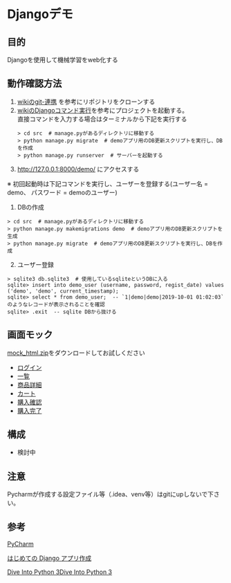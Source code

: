 # Djangoデモ

## 目的
Djangoを使用して機械学習をweb化する

## 動作確認方法
1. [wikiのgit-連携](https://github.com/snufkin92/django_demo/wiki/Pycharm#git-連携) を参考にリポジトリをクローンする
1. [wikiのDjangoコマンド実行](https://github.com/snufkin92/django_demo/wiki/Pycharm#djangoコマンド実行)を参考にプロジェクトを起動する。  
   直接コマンドを入力する場合はターミナルから下記を実行する
    ```
    > cd src  # manage.pyがあるディレクトリに移動する
    > python manage.py migrate  # demoアプリ用のDB更新スクリプトを実行し、DBを作成
    > python manage.py runserver  # サーバーを起動する
    ```
1. http://127.0.0.1:8000/demo/ にアクセスする

※ 初回起動時は下記コマンドを実行し、ユーザーを登録する(ユーザー名 = demo、 パスワード = demoのユーザー)
1. DBの作成
```
> cd src  # manage.pyがあるディレクトリに移動する
> python manage.py makemigrations demo  # demoアプリ用のDB更新スクリプトを生成
> python manage.py migrate  # demoアプリ用のDB更新スクリプトを実行し、DBを作成
```

2. ユーザー登録
```
> sqlite3 db.sqlite3  # 使用しているsqliteというDBに入る
sqlite> insert into demo_user (username, password, regist_date) values ('demo', 'demo', current_timestamp);
sqlite> select * from demo_user;  -- `1|demo|demo|2019-10-01 01:02:03` のようなレコードが表示されることを確認
sqlite> .exit  -- sqlite DBから抜ける
```


## 画面モック
[mock_html.zip](doc/mock_html.zip)をダウンロードしてお試しください

- [ログイン](http://htmlpreview.github.io/?https://github.com/datamix-study/django_demo/blob/master/doc/mock_html/login.html)
- [一覧](https://htmlpreview.github.io/?https://github.com/datamix-study/django_demo/blob/master/doc/mock_html/list.html)
- [商品詳細](https://htmlpreview.github.io/?https://github.com/datamix-study/django_demo/blob/master/doc/mock_html/item_detail.html)
- [カート](https://htmlpreview.github.io/?https://github.com/datamix-study/django_demo/blob/master/doc/mock_html/cart.html)
- [購入確認]()
- [購入完了]()

## 構成
- 検討中


## 注意
Pycharmが作成する設定ファイル等（.idea、venv等）はgitにupしないで下さい。


## 参考
[PyCharm](https://pleiades.io/help/pycharm/basic-tutorials.html)

[はじめての Django アプリ作成](https://docs.djangoproject.com/ja/2.2/intro/)

[Dive Into Python 3Dive Into Python 3](http://diveintopython3-ja.rdy.jp/special-method-names.html)

